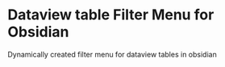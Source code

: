 # Dataview table Filter Menu for Obsidian
Dynamically created filter menu for dataview tables in obsidian
